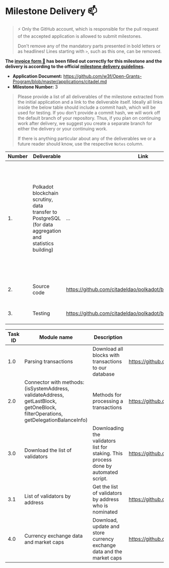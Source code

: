 # Milestone Delivery :mailbox:

> ⚡ Only the GitHub account, which is responsible for the pull request of the accepted application is allowed to submit milestones. 
> 
> Don't remove any of the mandatory parts presented in bold letters or as headlines! Lines starting with `>`, such as this one, can be removed.

**The [invoice form :pencil:](https://docs.google.com/forms/d/e/1FAIpQLSfmNYaoCgrxyhzgoKQ0ynQvnNRoTmgApz9NrMp-hd8mhIiO0A/viewform) has been filled out correctly for this milestone and the delivery is according to the official [milestone delivery guidelines](https://github.com/w3f/General-Grants-Program/blob/master/grants/milestone-deliverables-guidelines.md).**  

* **Application Document:** https://github.com/w3f/Open-Grants-Program/blob/master/applications/citadel.md
* **Milestone Number:** 3

> Please provide a list of all deliverables of the milestone extracted from the initial application and a link to the deliverable itself. Ideally all links inside the below table should include a commit hash, which will be used for testing. If you don't provide a commit hash, we will work off the default branch of your repository. Thus, if you plan on continuing work after delivery, we suggest you create a separate branch for either the delivery or your continuing work. 
> 
> If there is anything particular about any of the deliverables we or a future reader should know, use the respective `Notes` column.

| Number | Deliverable | Link | Notes |
| ------------- | ------------- | ------------- |------------- |
| 1. | Polkadot blockchain scrutiny, data transfer to PostgreSQL (for data aggregation and statistics building)| ... | This step will bring us some vital milestones: our database will contain all the transactions - new ones sourced directly from the blockchain will be also stored in our database that is convenient for the development needs (balance/rewards charts creation, etc.)| 
| 2.  |Source code|https://github.com/citadeldao/polkadot/blob/main/sourceCode.js| Source code for blockhain integration on our platform |
| 3.  |Testing|  https://github.com/citadeldao/polkadot/blob/main/testing.js | Testing the parser with mocha test|


| Task ID | Module name | Description | Link |
| ------ | ----------- | ---- | ----- |
| 1.0 | Parsing transactions| Download all blocks with transactions to our database | https://github.com/citadeldao/polkadot/blob/main/polkadot.js#L85  |
| 2.0 | Connector with methods: (isSystemAddress, validateAddress, getLastBlock, getOneBlock, filterOperations, getDelegationBalanceInfo) | Methods for processing a transactions | https://github.com/citadeldao/polkadot/blob/main/polkadot.js#L19 |
| 3.0 | Download the list of validators | Downloading the validators list for staking. This process done by automated script. | https://github.com/citadeldao/polkadot/blob/main/polkadot.js#L569 |
| 3.1 | List of validators by address | Get the list of validators by address who is nominated| https://github.com/citadeldao/polkadot/blob/main/polkadot.js#L564 |
| 4.0 | Currency exchange data and market caps | Download, update and store currency exchange data and the market caps | https://github.com/citadeldao/polkadot/blob/main/OtherCoins.js |

